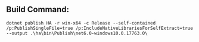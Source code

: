 ## Build Command:
`dotnet publish HA -r win-x64 -c Release --self-contained /p:PublishSingleFile=true /p:IncludeNativeLibrariesForSelfExtract=true --output .\ha\bin\Publish\net6.0-windows10.0.17763.0\`
